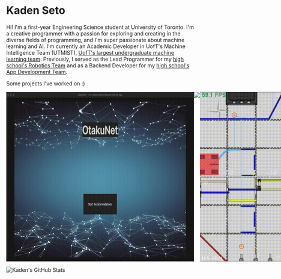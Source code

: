 # Kaden Seto

Hi! I'm a first-year Engineering Science student at University of Toronto. I'm a creative programmer with a passion for exploring and creating in the diverse fields of programming, and I'm super passionate about machine learning and AI. I'm currently an Academic Developer in UofT's Machine Intelligence Team (UTMIST), [UofT's largest undergraduate machine learning team](https://utmist.gitlab.io/). Previously, I served as the Lead Programmer for my [high school's Robotics Team](https://titansrobotics.odoo.com/) and as a Backend Developer for my [high school's App Development Team](https://app.staugustinechs.ca/).

Some projects I've worked on :) 

<div style="display: flex; justify-content: space-around;">
  <img src="recsys_demo.gif" width="500">
  <img src="mortalkombat.gif" width="500">
  <img src = "MeepMeep.gif" width=450>
  <img src = "BallisticPendulum.gif" width=600>
  <img src = "honami_spotify_demo.gif" width=500>
</div>

![Kaden's GitHub Stats](https://github-readme-stats-sigma-five.vercel.app/api?username=kseto06&show_icons=true&theme=radical&include_all_commits=true&count_private=true)
